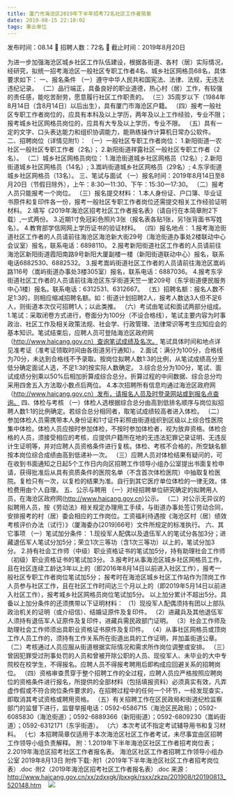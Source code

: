 ```yaml
---
title: 厦门市海沧区2019年下半年招考72名社区工作者简章
date: 2019-08-15 22:10:02
tags: 事业单位
---
```

发布时间：08.14   🌟   招聘人数：72名   🌈   截止时间：2019年8月20日
<!-- more -->

为进一步加强海沧区城乡社区工作队伍建设，根据各街道、各村（居）实际情况，经研究，拟统一招考海沧区一般社区专职工作者4名、城乡社区网格员68名，具体要求如下：
一、报名条件
（一）遵守中华人民共和国宪法、法律、法规，无违法违纪记录。
（二）品行端正，具备良好的职业道德，热心村（居）工作，有较强的责任感，能吃苦耐劳，愿意履行社区工作职责的。
（三）35周岁以下（1984年8月14日（含8月14日）以后出生），具有厦门市海沧区户籍。
（四）报考一般社区专职工作者岗位的，应具有本科及以上学历，两年及以上工作经验，专业不限；报考城乡社区网格员岗位的，应具有大专及以上学历，专业不限。
（五）具有一定的文字、口头表达能力和组织协调能力，能熟练操作计算机日常办公软件。
二、招聘岗位（详情见附1）：
（一）一般社区专职工作者岗位：
1.新阳街道一农社区一般社区专职工作者（2名）；
2.新阳街道祥露社区一般社区专职工作者（2名）。
（二）城乡社区网格员岗位：
1.海沧街道城乡社区网格员（12名）;
2.新阳街道城乡社区网格员（14名）;
3.嵩屿街道城乡社区网格员（29名）;
4.东孚街道城乡社区网格员（13名）。
三、笔试与面试
（一）报名时间：2019年8月14日至8月20日（节假日除外），上午：8:30—11:30、下午：15:30—17:30。
（二）报考人员只能报考一个岗位。
（三）报名提交材料：
1.本人身份证、户口簿、毕业证书原件和复印件各一份，报考一般社区专职工作者岗位还需提交相关工作经验证明材料。
2.填写《2019年海沧区招考社区工作者报名表》（请自行在本简章附2下载）,一式两份。
3.近期1寸免冠彩色照片3张（报名表各贴1张，另1张背面书写姓名）。
4.教育部学信网网上学历证书的验证材料。
（四）报名地点：
1.报考海沧街道社区工作者的人员请前往海沧区海沧新大街29号（海沧街道办事处2楼联动中心会议室）报名，联系电话：6898110。
2.报考新阳街道社区工作者的人员请前往海沧区新阳街道霞阳南路9号新阳大厦副楼一楼（新阳街道联动中心）报名，联系电话6882530、6882532。
3.报考嵩屿街道社区工作者的人员请前往海沧区嵩屿路116号（嵩屿街道办事处3楼305室）报名，联系电话：6887036。
4.报考东孚街道社区工作者的人员请前往海沧区东孚街道天竺一里209号（东孚街道便民服务中心1楼）报名。联系电话：6312531、6312667。
（五）招聘名额：报名人数不足1:3的，则相应缩减招聘名额。如：街道计划招聘2人，报考人数达3人但不足6人，则街道本次仅可招聘1人；以此类推。
（六）考试由笔试和面试两部分组成。
1.笔试：采取闭卷方式进行，卷面分为100分（不设合格线），笔试主要内容为时事政治、社区工作及相关政策法规、社会学、行政管理、法律常识等考生应知应会的基本知识。笔试结束后，应聘人员可登陆海沧区政府网（http://www.haicang.gov.cn）查询笔试成绩及名次。
笔试具体时间和地点详见准考证（准考证领取时间由各街道另行通知）。
2.面试：满分为100分，合格线为70分，未达到合格线不予录取。按岗位拟聘人数1:3的比例，从笔试成绩高分至低分确定面试人选，不足1:3的按实际人数确定。
3.综合总分为100分，笔试、面试成绩分别乘以50%后相加折算成综合总分。折算过程的中间数据、综合总分均采用四舍五入方法取小数点后两位。
4.本次招聘所有信息均通过海沧区政府网（http://www.haicang.gov.cn）发布，请报名人员及时登录网站或到报名点查询。
四、体检与考核
（一）体检人选根据综合总分由高到低排名顺序与岗位拟招聘人数1:1的比例确定。若综合总分相同者，取笔试成绩较高者进入体检。
（二）参加体检人员需携带本人身份证和1寸证件彩照由街道组织到区级以上综合性医院集中体检。体检人员应按时参加体检，不按时参加体检者，视为放弃资格。体检合格的人员，须接受相应的考核，应提供户籍所在地的无违法犯罪记录证明、无违反计生证明等，并对应聘人员资格条件进行复核。体检、考核不合格的，所空缺名额按本岗位综合成绩由高到低递补一次。
（三）应聘人员对体检结果有疑问的，可在收到书面通知之日起5个工作日内向区招聘工作领导小组办公室提出书面复检申请，获得批准后从具有资质条件的医院名单（不含首次体检医院）中抽取复检医院。复检只有一次，以复检的结果为准。自行到其它医疗单位体检的一律无效。体检费用由个人自理。
五、公示与聘用
（一）对经招聘单位研究确定的拟聘用人员，在海沧区政府网(http://www.haicang.gov.cn)公示。
（二）对公示无异议的拟聘用人员，按《劳动法》相关规定办理用工手续，与街道办事处签订劳动合同，安排报考的村（居）委会相应的工作岗位。工资福利待遇按《海沧区村（居）绩效考核评价办法（试行）》（厦海委办[2019]66号）文件所规定的标准执行。
六、其它事项
（一）笔试加分条件：
1.现役军人配偶以及退伍军人的笔试分各加3分；进藏退伍军人笔试分加5分；荣立1次三等功（含1次三等功）以上的，笔试分加3分。
2.持有社会工作师（中级）职业资格证书的笔试加5分，持有助理社会工作师（初级）职业资格证书的笔试加3分。
3.报考时从事海沧区城乡社区网格员工作，且在社区连续工龄达3年以上的（即2016年8月14日以前进入社区工作），报考一般社区专职工作者岗位笔试加5分；
报考时在海沧区城乡社区工作站作为顶岗工作人员参与社区工作，且在社区工作时间达三个月以上的（即2019年5月14日以前进入社区工作），报考城乡社区网格员岗位笔试加5分。
以上加分累计不超出5分。具备以上加分条件的还须携带以下证明材料：
（1）现役军人配偶须持有团以上部队政治机关的证明（或介绍信）、结婚证原件及复印件。
（2）进藏兵及其他退伍军人须持有退伍军人证原件及复印件，进藏兵需民政部门证明。
（3）社会工作师及助理社会工作师须出具职业资格证书原件及复印件。
（4）从事社区网格员或顶岗工作人员工作的，须持有工作关系所在街道出具的工作证明，并加盖街道公章。
（二）考核通过人员应服从街道根据实际情况和需求所作岗位调整或安排。
（三）曾因犯罪受过刑事处罚的人员和曾被开除公职的人员、现役军人、未毕业的大中专院校在校学生，不得报名。应聘人员不得报考聘用后即构成应回避关系的招聘岗位。
（四）资格审查贯穿于整个招聘工作的全过程，应聘人员应严格按照应聘岗位的资格条件进行报名，所提供的全部材料（包括填报资料）必须真实有效，凡弄虚作假或不符合岗位条件要求的，在招聘过程中的任何一个环节，一经发现查实，即取消其考试资格或聘用资格。
（五）有关招聘工作在区民政局和街道纪检监察部门的监督下进行，监督举报电话：0592-6586715（海沧区民政局）；0592-6085830（海沧街道）；0592-6889366（新阳街道）；0592-6809230（嵩屿街道）；0592-6312171（东孚街道）。
（六）本次考试不指定考试辅导用书和复习材料。
（七）本招聘简章仅适用于本次海沧区社区工作者考试，未尽事宜由区招聘工作领导小组负责解释。
附：1.2019年下半年海沧区社区工作者招考岗位表；
2.2019年海沧区招考社区工作者报名表。
海沧区社区工作者招聘工作领导小组办公室
2019年8月13日
附件下载:·附1（2019年下半年海沧区社区工作者招考岗位表）.doc
·附2（2019年海沧区招考社区工作者报名表）.doc
来源：
http://www.haicang.gov.cn/xx/zdxxgk/jbxxgk/rsxx/zkzp/201908/t20190813_520148.htm
 
 ![](https://cdn.weiweiblog.cn/20181015134814.png)